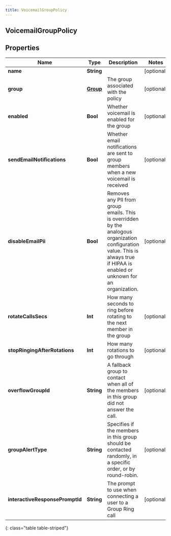 ```yaml
---
title: VoicemailGroupPolicy
---
```

## VoicemailGroupPolicy

## Properties

|Name | Type | Description | Notes|
|------------ | ------------- | ------------- | -------------|
| **name** | **String** |  | [optional] |
| **group** | [**Group**](Group.html) | The group associated with the policy | [optional] |
| **enabled** | **Bool** | Whether voicemail is enabled for the group | [optional] |
| **sendEmailNotifications** | **Bool** | Whether email notifications are sent to group members when a new voicemail is received | [optional] |
| **disableEmailPii** | **Bool** | Removes any PII from group emails. This is overridden by the analogous organization configuration value. This is always true if HIPAA is enabled or unknown for an organization. | [optional] |
| **rotateCallsSecs** | **Int** | How many seconds to ring before rotating to the next member in the group | [optional] |
| **stopRingingAfterRotations** | **Int** | How many rotations to go through | [optional] |
| **overflowGroupId** | **String** | A fallback group to contact when all of the members in this group did not answer the call. | [optional] |
| **groupAlertType** | **String** | Specifies if the members in this group should be contacted randomly, in a specific order, or by round-robin. | [optional] |
| **interactiveResponsePromptId** | **String** | The prompt to use when connecting a user to a Group Ring call | [optional] |
{: class="table table-striped"}


